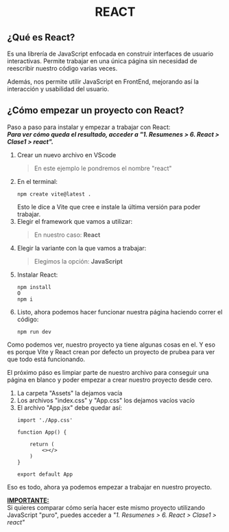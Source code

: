 # <center>REACT</center>

## ¿Qué es React?
Es una librería de JavaScript enfocada en construir interfaces de usuario interactivas. Permite trabajar en una única página sin necesidad de reescribir nuestro código varias veces.

Además, nos permite utilir JavaScript en FrontEnd, mejorando así la interacción y usabilidad del usuario.

## ¿Cómo empezar un proyecto con React?
Paso a paso para instalar y empezar a trabajar con React: <br>
***Para ver cómo queda el resultado, acceder a "1. Resumenes > 6. React > Clase1 > react".***


1. Crear un nuevo archivo en VScode
    > En este ejemplo le pondremos el nombre "react"
2. En el terminal:<br>
    ```
    npm create vite@latest .
    ```
    Esto le dice a Vite que cree e instale la última versión para poder trabajar.
3. Elegir el framework que vamos a utilizar:
    > En nuestro caso: **React**
4. Elegir la variante con la que vamos a trabajar:
    > Elegimos la opción: **JavaScript**
5. Instalar React:
    ```
    npm install
    O
    npm i
    ```
6. Listo, ahora podemos hacer funcionar nuestra página haciendo correr el código:
    ```
    npm run dev
    ```

Como podemos ver, nuestro proyecto ya tiene algunas cosas en el. Y eso es porque Vite y React crean por defecto un proyecto de prubea para ver que todo está funcionando.

El próximo páso es limpiar parte de nuestro archivo para conseguir una página en blanco y poder empezar a crear nuestro proyecto desde cero.

1. La carpeta "Assets" la dejamos vacía
2. Los archivos "index.css" y "App.css" los dejamos vacíos vacío
3. El archivo "App.jsx" debe quedar así:
    ```
    import './App.css'

    function App() {

        return (
            <></>
        )
    }

    export default App
    ```

Eso es todo, ahora ya podemos empezar a trabajar en nuestro proyecto.

<ins>**IMPORTANTE:**</ins><br>
Si quieres comparar cómo sería hacer este mismo proyecto utilizando JavaScript "puro", puedes acceder a *"1. Resumenes > 6. React > Clase1 > react"*